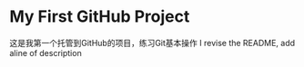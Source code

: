 # My First GitHub Project
这是我第一个托管到GitHub的项目，练习Git基本操作
I revise the README, add aline of description
